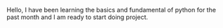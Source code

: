 Hello, I have been learning the basics and fundamental of python for the past month and I am ready to start doing project.

<!---
MyjourneyProjects/MyjourneyProjects is a ✨ special ✨ repository because its `README.md` (this file) appears on your GitHub profile.
You can click the Preview link to take a look at your changes.
--->
